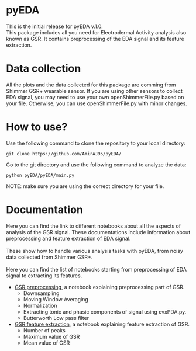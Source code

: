 # pyEDA
This is the initial release for pyEDA v.1.0.
<br />This package includes all you need for Electrodermal Activity analysis also known as GSR. It contains preprocessing of the EDA signal and its feature extraction.

# Data collection
All the plots and the data collected for this package are comming from Shimmer GSR+ wearable sensor. If you are using other sensors to collect EDA signal, you may need to use your own openShimmerFile.py based on your file. Otherwise, you can use openShimmerFile.py with minor changes. 

# How to use?
Use the following command to clone the repository to your local directory:
```
git clone https://github.com/AmirAJ95/pyEDA/
```
Go to the git directory and use the following command to analyze the data: 
```
python pyEDA/pyEDA/main.py
```
NOTE: make sure you are using the correct directory for your file.

# Documentation
Here you can find the link to different notebooks about all the aspects of analysis of the GSR signal. These documentations include information about preprocessing and feature extraction of EDA signal.
<br />
<br />
These show how to handle various analysis tasks with pyEDA, from noisy data collected from Shimmer GSR+.
<br />
<br />
Here you can find the list of notebooks starting from preprocessing of EDA signal to extracting its features.
* [GSR preprocessing](documentations/GSRPreprocessing/GSR_Preprocessing.ipynb), a notebook explaining preprocessing part of GSR.
  * Downsampling
  * Moving Window Averaging
  * Normalization
  * Extracting tonic and phasic components of signal using cvxPDA.py.
  * Butterworth Low pass filter
* [GSR feature extraction](documentations/GSRFeatureExtraction/GSR_feature_extraction.ipynb), a notebook explaining feature extraction of GSR.
  * Number of peaks
  * Maximum value of GSR
  * Mean value of GSR
